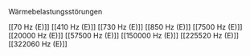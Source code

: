 Wärmebelastungsstörungen

[[70 Hz (E)]]
[[410 Hz (E)]]
[[730 Hz (E)]]
[[850 Hz (E)]]
[[7500 Hz (E)]]
[[20000 Hz (E)]]
[[57500 Hz (E)]]
[[150000 Hz (E)]]
[[225520 Hz (E)]]
[[322060 Hz (E)]]